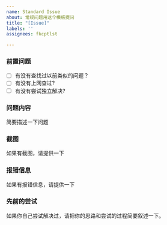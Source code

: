 ```yaml
---
name: Standard Issue
about: 常规问题用这个模板提问
title: "[Issue]"
labels: ''
assignees: fkcptlst

---
```


### 前置问题

* [ ] 有没有查找过以前类似的问题？
* [ ] 有没有上网查过?
* [ ] 有没有尝试独立解决?

### 问题内容

简要描述一下问题

### 截图

如果有截图，请提供一下

### 报错信息

如果有报错信息，请提供一下

### 先前的尝试

如果你自己尝试解决过，请把你的思路和尝试的过程简要叙述一下。
